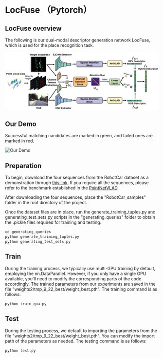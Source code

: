# LocFuse （Pytorch）

## LocFuse overview
The following is our dual-modal descriptor generation network LocFuse, which is used for the place recognition task.

![LocFuse overview](Locfuse.PNG )

## Our Demo

Successful matching candidates are marked in green, and failed ones are marked in red. 

![Our Demo](demo_locfuse.gif)

## Preparation

To begin, download the four sequences from the RobotCar dataset as a demonstration through [this link](https://example.com/path/to/file.zip). If you require all the sequences, please refer to the benchmark established in the [PointNetVLAD](https://github.com/mikacuy/pointnetvlad?tab=readme-ov-file). 

After downloading the four sequences, place the "RobotCar_samples" folder in the root directory of the project.

Once the dataset files are in place, run the generate_training_tuples.py and generating_test_sets.py scripts in the "generating_queries" folder to obtain the .pickle files required for training and testing.

```
cd generating_queries
python generate_training_tuples.py
python generating_test_sets.py
```
## Train

During the training process, we typically use multi-GPU training by default, employing the nn.DataParallel. However, if you only have a single GPU available, you'll need to modify the corresponding parts of the code accordingly. The trained parameters from our experiments are saved in the file "weights2/tmp_9_22_best/weight_best.pth". The training command is as follows:

```
python train_qua.py
```

## Test

During the testing process, we default to importing the parameters from the file "weights2/tmp_9_22_best/weight_best.pth". You can modify the import path of the parameters as needed. The testing command is as follows:

```
python test.py
```
